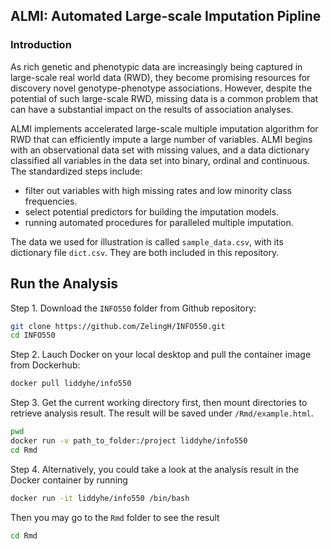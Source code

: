 ## ALMI: Automated Large-scale Imputation Pipline

### Introduction

As rich genetic and phenotypic data are increasingly being captured in large-scale real world data (RWD), they become promising resources for discovery novel genotype-phenotype associations. However, despite the potential of such large-scale RWD, missing data is a common problem that can have a substantial impact on the results of association analyses.

ALMI implements accelerated large-scale multiple imputation algorithm for RWD that can efficiently impute a large number of variables. ALMI begins with an observational data set with missing values, and a data dictionary classified all variables in the data set into binary, ordinal and continuous. The standardized steps include:

* filter out variables with high missing rates and low minority class frequencies.
* select potential predictors for building the imputation models.
* running automated procedures for paralleled multiple imputation.


The data we used for illustration is called `sample_data.csv`, with its dictionary file `dict.csv`. They are both included in this repository.


 ## Run the Analysis

Step 1.  Download the  `INFO550` folder from Github repository:

```bash
git clone https://github.com/ZelingH/INFO550.git
cd INFO550
```
Step 2. Lauch Docker on your local desktop and pull the container image from Dockerhub:

```bash
docker pull liddyhe/info550 
```

Step 3. Get the current working directory first, then mount directories to retrieve analysis result. The result will be saved under `/Rmd/example.html`.

```bash
pwd
docker run -v path_to_folder:/project liddyhe/info550
cd Rmd
```

Step 4. Alternatively, you could take a look at the analysis result in the Docker container by running

```bash
docker run -it liddyhe/info550 /bin/bash
```
Then you may go to the `Rmd` folder to see the result

```bash
cd Rmd
```



